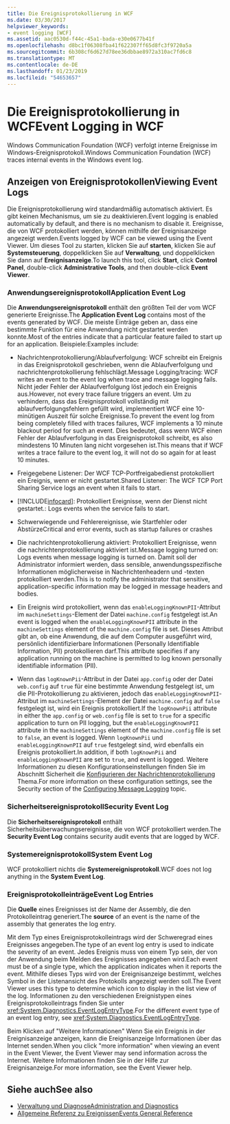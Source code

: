 ```yaml
---
title: Die Ereignisprotokollierung in WCF
ms.date: 03/30/2017
helpviewer_keywords:
- event logging [WCF]
ms.assetid: aac0530d-f44c-45a1-bada-e30e0677b41f
ms.openlocfilehash: d8bc1f06308fba41f622307ff65d8fc3f9720a5a
ms.sourcegitcommit: 6b308cf6d627d78ee36dbbae8972a310ac7fd6c8
ms.translationtype: MT
ms.contentlocale: de-DE
ms.lasthandoff: 01/23/2019
ms.locfileid: "54653657"
---
```

# <a name="event-logging-in-wcf"></a><span data-ttu-id="c9c95-102">Die Ereignisprotokollierung in WCF</span><span class="sxs-lookup"><span data-stu-id="c9c95-102">Event Logging in WCF</span></span>
<span data-ttu-id="c9c95-103">Windows Communication Foundation (WCF) verfolgt interne Ereignisse im Windows-Ereignisprotokoll.</span><span class="sxs-lookup"><span data-stu-id="c9c95-103">Windows Communication Foundation (WCF) traces internal events in the Windows event log.</span></span>  
  
## <a name="viewing-event-logs"></a><span data-ttu-id="c9c95-104">Anzeigen von Ereignisprotokollen</span><span class="sxs-lookup"><span data-stu-id="c9c95-104">Viewing Event Logs</span></span>  
 <span data-ttu-id="c9c95-105">Die Ereignisprotokollierung wird standardmäßig automatisch aktiviert. Es gibt keinen Mechanismus, um sie zu deaktivieren.</span><span class="sxs-lookup"><span data-stu-id="c9c95-105">Event logging is enabled automatically by default, and there is no mechanism to disable it.</span></span> <span data-ttu-id="c9c95-106">Ereignisse, die von WCF protokolliert werden, können mithilfe der Ereignisanzeige angezeigt werden.</span><span class="sxs-lookup"><span data-stu-id="c9c95-106">Events logged by WCF can be viewed using the Event Viewer.</span></span> <span data-ttu-id="c9c95-107">Um dieses Tool zu starten, klicken Sie auf **starten**, klicken Sie auf **Systemsteuerung**, doppelklicken Sie auf **Verwaltung**, und doppelklicken Sie dann auf **Ereignisanzeige**.</span><span class="sxs-lookup"><span data-stu-id="c9c95-107">To launch this tool, click **Start**, click **Control Panel**, double-click **Administrative Tools**, and then double-click **Event Viewer**.</span></span>  
  
### <a name="application-event-log"></a><span data-ttu-id="c9c95-108">Anwendungsereignisprotokoll</span><span class="sxs-lookup"><span data-stu-id="c9c95-108">Application Event Log</span></span>  
 <span data-ttu-id="c9c95-109">Die **Anwendungsereignisprotokoll** enthält den größten Teil der vom WCF generierte Ereignisse.</span><span class="sxs-lookup"><span data-stu-id="c9c95-109">The **Application Event Log** contains most of the events generated by WCF.</span></span> <span data-ttu-id="c9c95-110">Die meiste Einträge geben an, dass eine bestimmte Funktion für eine Anwendung nicht gestartet werden konnte.</span><span class="sxs-lookup"><span data-stu-id="c9c95-110">Most of the entries indicate that a particular feature failed to start up for an application.</span></span> <span data-ttu-id="c9c95-111">Beispiele:</span><span class="sxs-lookup"><span data-stu-id="c9c95-111">Examples include:</span></span>  
  
-   <span data-ttu-id="c9c95-112">Nachrichtenprotokollierung/Ablaufverfolgung: WCF schreibt ein Ereignis in das Ereignisprotokoll geschrieben, wenn die Ablaufverfolgung und nachrichtenprotokollierung fehlschlägt.</span><span class="sxs-lookup"><span data-stu-id="c9c95-112">Message Logging/tracing: WCF writes an event to the event log when trace and message logging fails.</span></span> <span data-ttu-id="c9c95-113">Nicht jeder Fehler der Ablaufverfolgung löst jedoch ein Ereignis aus.</span><span class="sxs-lookup"><span data-stu-id="c9c95-113">However, not every trace failure triggers an event.</span></span> <span data-ttu-id="c9c95-114">Um zu verhindern, dass das Ereignisprotokoll vollständig mit ablaufverfolgungsfehlern gefüllt wird, implementiert WCF eine 10-minütigen Auszeit für solche Ereignisse.</span><span class="sxs-lookup"><span data-stu-id="c9c95-114">To prevent the event log from being completely filled with traces failures, WCF implements a 10 minute blackout period for such an event.</span></span> <span data-ttu-id="c9c95-115">Dies bedeutet, dass wenn WCF einen Fehler der Ablaufverfolgung in das Ereignisprotokoll schreibt, es also mindestens 10 Minuten lang nicht vorgesehen ist.</span><span class="sxs-lookup"><span data-stu-id="c9c95-115">This means that if WCF writes a trace failure to the event log, it will not do so again for at least 10 minutes.</span></span>  
  
-   <span data-ttu-id="c9c95-116">Freigegebene Listener: Der WCF TCP-Portfreigabedienst protokolliert ein Ereignis, wenn er nicht gestartet.</span><span class="sxs-lookup"><span data-stu-id="c9c95-116">Shared Listener: The WCF TCP Port Sharing Service logs an event when it fails to start.</span></span>  
  
-   [!INCLUDE[infocard](../../../../../includes/infocard-md.md)]<span data-ttu-id="c9c95-117">: Protokolliert Ereignisse, wenn der Dienst nicht gestartet.</span><span class="sxs-lookup"><span data-stu-id="c9c95-117">: Logs events when the service fails to start.</span></span>  
  
-   <span data-ttu-id="c9c95-118">Schwerwiegende und Fehlerereignisse, wie Startfehler oder Abstürze</span><span class="sxs-lookup"><span data-stu-id="c9c95-118">Critical and error events, such as startup failures or crashes</span></span>  
  
-   <span data-ttu-id="c9c95-119">Die nachrichtenprotokollierung aktiviert: Protokolliert Ereignisse, wenn die nachrichtenprotokollierung aktiviert ist.</span><span class="sxs-lookup"><span data-stu-id="c9c95-119">Message logging turned on: Logs events when message logging is turned on.</span></span> <span data-ttu-id="c9c95-120">Damit soll der Administrator informiert werden, dass sensible, anwendungsspezifische Informationen möglicherweise in Nachrichtenheadern und -texten protokolliert werden.</span><span class="sxs-lookup"><span data-stu-id="c9c95-120">This is to notify the administrator that sensitive, application-specific information may be logged in message headers and bodies.</span></span>  
  
-   <span data-ttu-id="c9c95-121">Ein Ereignis wird protokolliert, wenn das `enableLoggingKnownPII`-Attribut im `machineSettings`-Element der Datei `machine.config` festgelegt ist.</span><span class="sxs-lookup"><span data-stu-id="c9c95-121">An event is logged when the `enableLoggingKnownPII` attribute in the `machineSettings` element of the `machine.config` file is set.</span></span> <span data-ttu-id="c9c95-122">Dieses Attribut gibt an, ob eine Anwendung, die auf dem Computer ausgeführt wird, persönlich identifizierbare Informationen (Personally Identifiable Information, PII) protokollieren darf.</span><span class="sxs-lookup"><span data-stu-id="c9c95-122">This attribute specifies if any application running on the machine is permitted to log known personally identifiable information (PII).</span></span>  
  
-   <span data-ttu-id="c9c95-123">Wenn das `logKnownPii`-Attribut in der Datei `app.config` oder der Datei `web.config` auf `true` für eine bestimmte Anwendung festgelegt ist, um die PII-Protokollierung zu aktivieren, jedoch das `enableLoggingKnownPII`-Attribut im `machineSettings`-Element der Datei `machine.config` auf `false` festgelegt ist, wird ein Ereignis protokolliert.</span><span class="sxs-lookup"><span data-stu-id="c9c95-123">If the `logKnownPii` attribute in either the `app.config` or `web.config` file is set to `true` for a specific application to turn on PII logging, but the `enableLoggingKnownPII` attribute in the `machineSettings` element of the `machine.config` file is set to `false`, an event is logged.</span></span> <span data-ttu-id="c9c95-124">Wenn `logKnownPii` und `enableLoggingKnownPII` auf `true` festgelegt sind, wird ebenfalls ein Ereignis protokolliert.</span><span class="sxs-lookup"><span data-stu-id="c9c95-124">In addition, if both `logKnownPii` and `enableLoggingKnownPII` are set to `true`, and event is logged.</span></span> <span data-ttu-id="c9c95-125">Weitere Informationen zu diesen Konfigurationseinstellungen finden Sie im Abschnitt Sicherheit die [Konfigurieren der Nachrichtenprotokollierung](../../../../../docs/framework/wcf/diagnostics/configuring-message-logging.md) Thema.</span><span class="sxs-lookup"><span data-stu-id="c9c95-125">For more information on these configuration settings, see the Security section of the [Configuring Message Logging](../../../../../docs/framework/wcf/diagnostics/configuring-message-logging.md) topic.</span></span>  
  
### <a name="security-event-log"></a><span data-ttu-id="c9c95-126">Sicherheitsereignisprotokoll</span><span class="sxs-lookup"><span data-stu-id="c9c95-126">Security Event Log</span></span>  
 <span data-ttu-id="c9c95-127">Die **Sicherheitsereignisprotokoll** enthält Sicherheitsüberwachungsereignisse, die von WCF protokolliert werden.</span><span class="sxs-lookup"><span data-stu-id="c9c95-127">The **Security Event Log** contains security audit events that are logged by WCF.</span></span>  
  
### <a name="system-event-log"></a><span data-ttu-id="c9c95-128">Systemereignisprotokoll</span><span class="sxs-lookup"><span data-stu-id="c9c95-128">System Event Log</span></span>  
 <span data-ttu-id="c9c95-129">WCF protokolliert nichts die **Systemereignisprotokoll**.</span><span class="sxs-lookup"><span data-stu-id="c9c95-129">WCF does not log anything in the **System Event Log**.</span></span>  
  
### <a name="event-log-entries"></a><span data-ttu-id="c9c95-130">Ereignisprotokolleinträge</span><span class="sxs-lookup"><span data-stu-id="c9c95-130">Event Log Entries</span></span>  
 <span data-ttu-id="c9c95-131">Die **Quelle** eines Ereignisses ist der Name der Assembly, die den Protokolleintrag generiert.</span><span class="sxs-lookup"><span data-stu-id="c9c95-131">The **source** of an event is the name of the assembly that generates the log entry.</span></span>  
  
 <span data-ttu-id="c9c95-132">Mit dem Typ eines Ereignisprotokolleintrags wird der Schweregrad eines Ereignisses angegeben.</span><span class="sxs-lookup"><span data-stu-id="c9c95-132">The type of an event log entry is used to indicate the severity of an event.</span></span> <span data-ttu-id="c9c95-133">Jedes Ereignis muss von einem Typ sein, der von der Anwendung beim Melden des Ereignisses angegeben wird.</span><span class="sxs-lookup"><span data-stu-id="c9c95-133">Each event must be of a single type, which the application indicates when it reports the event.</span></span> <span data-ttu-id="c9c95-134">Mithilfe dieses Typs wird von der Ereignisanzeige bestimmt, welches Symbol in der Listenansicht des Protokolls angezeigt werden soll.</span><span class="sxs-lookup"><span data-stu-id="c9c95-134">The Event Viewer uses this type to determine which icon to display in the list view of the log.</span></span> <span data-ttu-id="c9c95-135">Informationen zu den verschiedenen Ereignistypen eines Ereignisprotokolleintrags finden Sie unter <xref:System.Diagnostics.EventLogEntryType>.</span><span class="sxs-lookup"><span data-stu-id="c9c95-135">For the different event type of an event log entry, see <xref:System.Diagnostics.EventLogEntryType>.</span></span>  
  
 <span data-ttu-id="c9c95-136">Beim Klicken auf "Weitere Informationen" Wenn Sie ein Ereignis in der Ereignisanzeige anzeigen, kann die Ereignisanzeige Informationen über das Internet senden.</span><span class="sxs-lookup"><span data-stu-id="c9c95-136">When you click "more information" when viewing an event in the Event Viewer, the Event Viewer may send information across the Internet.</span></span> <span data-ttu-id="c9c95-137">Weitere Informationen finden Sie in der Hilfe zur Ereignisanzeige.</span><span class="sxs-lookup"><span data-stu-id="c9c95-137">For more information, see the Event Viewer help.</span></span>  
  
## <a name="see-also"></a><span data-ttu-id="c9c95-138">Siehe auch</span><span class="sxs-lookup"><span data-stu-id="c9c95-138">See also</span></span>
- [<span data-ttu-id="c9c95-139">Verwaltung und Diagnose</span><span class="sxs-lookup"><span data-stu-id="c9c95-139">Administration and Diagnostics</span></span>](../../../../../docs/framework/wcf/diagnostics/index.md)
- [<span data-ttu-id="c9c95-140">Allgemeine Referenz zu Ereignissen</span><span class="sxs-lookup"><span data-stu-id="c9c95-140">Events General Reference</span></span>](../../../../../docs/framework/wcf/diagnostics/event-logging/events-general-reference.md)
